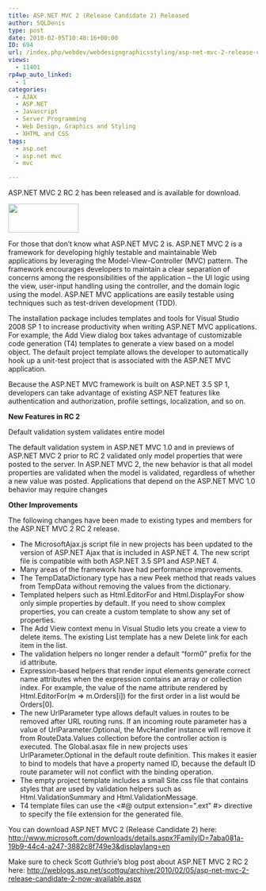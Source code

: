 ```yaml
---
title: ASP.NET MVC 2 (Release Candidate 2) Released
author: SQLDenis
type: post
date: 2010-02-05T10:48:16+00:00
ID: 694
url: /index.php/webdev/webdesigngraphicsstyling/asp-net-mvc-2-release-candidate-2-releas/
views:
  - 11401
rp4wp_auto_linked:
  - 1
categories:
  - AJAX
  - ASP.NET
  - Javascript
  - Server Programming
  - Web Design, Graphics and Styling
  - XHTML and CSS
tags:
  - asp.net
  - asp.net mvc
  - mvc

---
```

ASP.NET MVC 2 RC 2 has been released and is available for download.

<div class="image_block">
  <img src="/wp-content/uploads/blogs/WebDev//mvc-logo-landing-page.png" alt="" title="" width="142" height="58" />
</div>

For those that don&#8217;t know what ASP.NET MVC 2 is. ASP.NET MVC 2 is a framework for developing highly testable and maintainable Web applications by leveraging the Model-View-Controller (MVC) pattern. The framework encourages developers to maintain a clear separation of concerns among the responsibilities of the application – the UI logic using the view, user-input handling using the controller, and the domain logic using the model. ASP.NET MVC applications are easily testable using techniques such as test-driven development (TDD).

The installation package includes templates and tools for Visual Studio 2008 SP 1 to increase productivity when writing ASP.NET MVC applications. For example, the Add View dialog box takes advantage of customizable code generation (T4) templates to generate a view based on a model object. The default project template allows the developer to automatically hook up a unit-test project that is associated with the ASP.NET MVC application.
  
Because the ASP.NET MVC framework is built on ASP.NET 3.5 SP 1, developers can take advantage of existing ASP.NET features like authentication and authorization, profile settings, localization, and so on.

**New Features in RC 2**
  
Default validation system validates entire model
  
The default validation system in ASP.NET MVC 1.0 and in previews of ASP.NET MVC 2 prior to RC 2 validated only model properties that were posted to the server. In ASP.NET MVC 2, the new behavior is that all model properties are validated when the model is validated, regardless of whether a new value was posted. Applications that depend on the ASP.NET MVC 1.0 behavior may require changes

**Other Improvements** 
  
The following changes have been made to existing types and members for the ASP.NET MVC 2 RC 2 release. 

  * The MicrosoftAjax.js script file in new projects has been updated to the version of ASP.NET Ajax that is included in ASP.NET 4. The new script file is compatible with both ASP.NET 3.5 SP1 and ASP.NET 4.
  * Many areas of the framework have had performance improvements.
  * The TempDataDictionary type has a new Peek method that reads values from TempData without removing the values from the dictionary.
  * Templated helpers such as Html.EditorFor and Html.DisplayFor show only simple properties by default. If you need to show complex properties, you can create a custom template to show any set of properties.
  * The Add View context menu in Visual Studio lets you create a view to delete items. The existing List template has a new Delete link for each item in the list.
  * The validation helpers no longer render a default “form0” prefix for the id attribute.
  * Expression-based helpers that render input elements generate correct name attributes when the expression contains an array or collection index. For example, the value of the name attribute rendered by Html.EditorFor(m => m.Orders[i]) for the first order in a list would be Orders[0].
  * The new UrlParameter type allows default values in routes to be removed after URL routing runs. If an incoming route parameter has a value of UrlParameter.Optional, the MvcHandler instance will remove it from RouteData.Values collection before the controller action is executed. The Global.asax file in new projects uses UrlParameter.Optional in the default route definition. This makes it easier to bind to models that have a property named ID, because the default ID route parameter will not conflict with the binding operation.
  * The empty project template includes a small Site.css file that contains styles that are used by validation helpers such as Html.ValidationSummary and Html.ValidationMessage. 
  * T4 template files can use the <#@ output extension=".ext" #> directive to specify the file extension for the generated file.

You can download ASP.NET MVC 2 (Release Candidate 2) here: http://www.microsoft.com/downloads/details.aspx?FamilyID=7aba081a-19b9-44c4-a247-3882c8f749e3&displaylang=en

Make sure to check Scott Guthrie&#8217;s blog post about ASP.NET MVC 2 RC 2 here: http://weblogs.asp.net/scottgu/archive/2010/02/05/asp-net-mvc-2-release-candidate-2-now-available.aspx